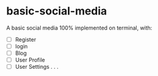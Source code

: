 # basic-social-media
A basic social media 100% implemented on terminal, with:
- [ ] Register
- [ ] login
- [ ] Blog
- [ ] User Profile
- [ ] User Settings
.
.
.
